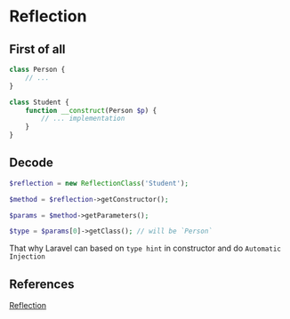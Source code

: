 # Reflection

## First of all 
```php
class Person {
    // ... 
}

class Student {
    function __construct(Person $p) {
        // ... implementation
    }
}
```
 
## Decode 

```php
$reflection = new ReflectionClass('Student'); 

$method = $reflection->getConstructor();

$params = $method->getParameters();

$type = $params[0]->getClass(); // will be `Person`
```

That why Laravel can based on `type hint` in constructor and do `Automatic Injection` 

## References 

[Reflection](https://www.php.net/manual/en/book.reflection.php)
